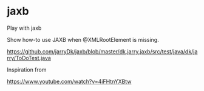 # jaxb
Play with jaxb

Show how-to use JAXB when @XMLRootElement is missing.

https://github.com/jarryDk/jaxb/blob/master/dk.jarry.jaxb/src/test/java/dk/jarry/ToDoTest.java

Inspiration from 

https://www.youtube.com/watch?v=4iFHtnYXBtw
